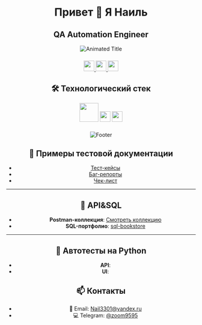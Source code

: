 
###

<div align="center">
  <h1>Привет 👋 Я Наиль</h1>
  <h2>QA Automation Engineer</h2>
<div align="center">
  <img src="https://readme-typing-svg.demolab.com?font=Fira+Code&size=30&duration=2000&pause=500&color=5D3FD3&center=true&vCenter=true&width=600&lines=QA+Engineer;Automation+Testing;API+Testing;CI%2FCD+Integration" alt="Animated Title" />
</div>

###

<div align="center">
  <a href="https://t.me/zoom9595">
    <img src="https://img.shields.io/badge/Telegram-2CA5E0?style=for-the-badge&logo=telegram&logoColor=white" height="28">
  </a>
  <a href="mailto:Naii3301@yandex.ru">
    <img src="https://img.shields.io/badge/Email-D14836?style=for-the-badge&logo=gmail&logoColor=white" height="28">
  </a>
  <a href="https://hh.ru/resume/3e7f6414ff0e922cee0039ed1f654e62484254">
    <img src="https://img.shields.io/badge/Резюме-HH.ru-red?style=for-the-badge&logo=hh.ru&logoColor=white" height="28">
  </a>
</div>


## 🛠 Технологический стек

<div align="center">
  <img src="https://skillicons.dev/icons?i=python,selenium,postman,git,jenkins,docker,postgres,kafka,grafana," height="50">
  <img src="https://img.shields.io/badge/-Allure-FF6B6B?style=flat-square&logo=allure&logoColor=white" height="28">
  <img src="https://img.shields.io/badge/-Charles_Proxy-8DD6F9?style=flat-square&logo=charlesproxy&logoColor=black" height="28">
</div>

###

<div align="center">
  <img src="https://capsule-render.vercel.app/api?type=waving&color=gradient&height=80&section=footer&animation=fadeIn" alt="Footer">
</div>


## 🧾 Примеры тестовой документации

- [Тест-кейсы](https://docs.google.com/spreadsheets/d/1CQ3No1rK1AlpXGvkM-nHjU5OdEq-06A8jZUsockDcJs/edit?usp=sharing)
- [Баг-репорты](https://docs.google.com/spreadsheets/d/1RlOSaCMWXYnr4Suhj8Gqg-sDArDMjRGzBfhPq6sm_EQ/edit?usp=sharing)
- [Чек-лист](https://docs.google.com/spreadsheets/d/17JLViIXNLENPTae0V0AhDKTwr2PF8BoHz3nTDa3gOxw/edit?usp=sharing)

---

## 🔗 API&SQL

- **Postman-коллекция**: [Смотреть коллекцию](https://cloudy-sunset-892463.postman.co/workspace/My-Workspace~989518e9-1052-4dea-851a-9bc2a2dc22cb/collection/43339964-fdd4e765-454b-4714-9984-f9af7e606bd5?action=share&creator=43339964&active-environment=43339964-fb6fe106-d732-42f1-a87b-7a0073ff2552)
- **SQL-портфолио**: [sql-bookstore](https://github.com/MariyaGvozdetskaya/sql-bookstore)

---
## 🔗 Автотесты на Python
- **API**:
- **UI**:

## 📫 Контакты

- 📧 Email: Nail3301@yandex.ru
- 💻 Telegram: [@zoom9595](https://t.me/zoom9595)
